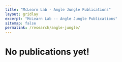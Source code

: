 ```yaml
---
title: "McLearn Lab - Angle Jungle Publications"
layout: gridlay
excerpt: "McLearn Lab -- Angle Jungle Publications"
sitemap: false
permalink: /research/angle-jungle/
---
```


# No publications yet!
